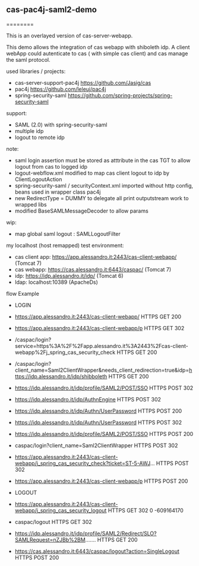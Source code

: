 <h2>cas-pac4j-saml2-demo</h2>

========

This is an overlayed version of cas-server-webapp.

This demo allows the integration of cas webapp with shiboleth idp.
A client webApp could autenticate to cas ( with simple cas client) and cas manage the saml protocol.


used libraries / projects:

- cas-server-support-pac4j https://github.com/Jasig/cas
- pac4j https://github.com/leleuj/pac4j
- spring-security-saml https://github.com/spring-projects/spring-security-saml


support:

- SAML (2.0) with spring-security-saml
- multiple idp
- logout to remote idp 


note:

- saml login assertion must be stored as atttribute in the cas TGT to allow logout from cas to logged idp
- logout-webflow.xml modified to map cas client logout to idp by ClientLogoutAction
- spring-security-saml / securityContext.xml imported without http config, beans used in wrapper class pac4j
- new RedirectType = DUMMY   to delegate all print outputstream work to wrapped libs
- modified BaseSAMLMessageDecoder to allow params


wip:

- map global saml logout : SAMLLogoutFilter


my localhost (host remapped) test environment:

- cas client app: https://app.alessandro.it:2443/cas-client-webapp/ (Tomcat 7)
- cas webapp: https://cas.alessandro.it:6443/caspac/ (Tomcat 7)
- idp: https://idp.alessandro.it/idp/ (Tomcat 6)
- ldap: localhost:10389 (ApacheDs)
 

flow Example

- LOGIN
- https://app.alessandro.it:2443/cas-client-webapp/	HTTPS	GET	200
- https://app.alessandro.it:2443/cas-client-webapp/p	HTTPS	GET	302
- /caspac/login?service=https%3A%2F%2Fapp.alessandro.it%3A2443%2Fcas-client-webapp%2Fj_spring_cas_security_check	HTTPS	GET	200
- /caspac/login?client_name=Saml2ClientWrapper&needs_client_redirection=true&idp=https://idp.alessandro.it/idp/shibboleth	HTTPS	GET	200
- https://idp.alessandro.it/idp/profile/SAML2/POST/SSO	HTTPS	POST	302
- https://idp.alessandro.it/idp/AuthnEngine	HTTPS	POST	302
- https://idp.alessandro.it/idp/Authn/UserPassword	HTTPS	POST	200
- https://idp.alessandro.it/idp/Authn/UserPassword	HTTPS	POST	302
- https://idp.alessandro.it/idp/profile/SAML2/POST/SSO	HTTPS	POST	200
- caspac/login?client_name=Saml2ClientWrapper	HTTPS	POST	302
- https://app.alessandro.it:2443/cas-client-webapp/j_spring_cas_security_check?ticket=ST-5-AWJ...	HTTPS	POST	302
- https://app.alessandro.it:2443/cas-client-webapp/p	HTTPS	POST	200
 
- LOGOUT
- https://app.alessandro.it:2443/cas-client-webapp/j_spring_cas_security_logout	HTTPS	GET	302	0	-609164170
- caspac/logout	HTTPS	GET	302
- https://idp.alessandro.it/idp/profile/SAML2/Redirect/SLO?SAMLRequest=nZJBb%2BM.......	HTTPS	GET	200
- https://cas.alessandro.it:6443/caspac/logout?action=SingleLogout	HTTPS	POST	200
 
